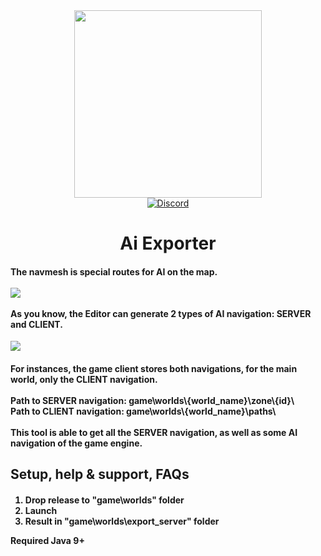 <div id="header" align="center">
  <img src="https://i.imgur.com/NFDY376.png" width="300"/>
  <br>
  <div id="badges">
   <a href="your-twitter-URL">
     <img alt="Discord" src="https://img.shields.io/discord/479677351618281472?color=%235865F2&label=Discord&logo=Discord&logoColor=%23FFFFFF">
   </a>
 </div>
 <h1>
  Ai Exporter
 </h1>
 <div align="left">
  <h4>
   The navmesh is special routes for AI on the map.<br><br>
   <img src="https://i.imgur.com/0aj3thw.png"/><br><br>
   As you know, the Editor can generate 2 types of AI navigation: SERVER and CLIENT.
  </h4>
  <img src="https://i.imgur.com/RRXyGXD.png"/>
  <h4>
   For instances, the game client stores both navigations, for the main world, only the CLIENT navigation.<br><br>
   Path to SERVER navigation: game\worlds\{world_name}\zone\{id}\<br>
   Path to CLIENT navigation: game\worlds\{world_name}\paths\<br><br>
   This tool is able to get all the SERVER navigation, as well as some AI navigation of the game engine.
  </h4>
 </div>
 <div align="left">
   <h2>
	   Setup, help & support, FAQs<br>
   </h2>
   <h4>
    <ol>
     <li>Drop release to "game\worlds" folder</li>
     <li>Launch</li>
     <li>Result in "game\worlds\export_server" folder</li>
    </ol>
	   Required Java 9+
   </h4>
 </div>
</div>
